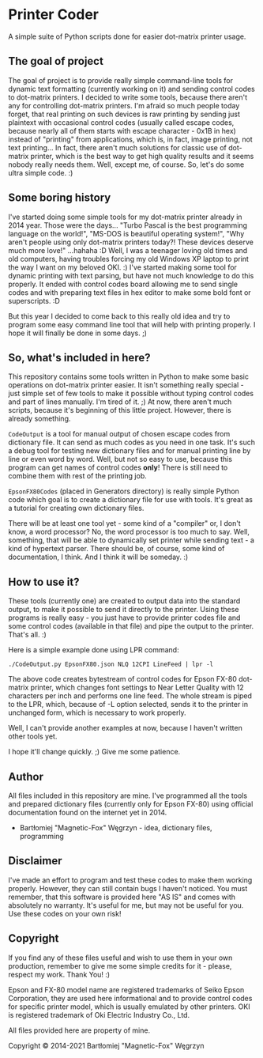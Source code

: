#  Printer Coder

A simple suite of Python scripts done for easier dot-matrix printer usage.

## The goal of project

The goal of project is to provide really simple command-line tools for dynamic text formatting (currently working on it) and sending control codes to dot-matrix printers.
I decided to write some tools, because there aren't any for controlling dot-matrix printers. I'm afraid so much people today forget, that real printing on such devices is raw printing by sending just plaintext with occasional control codes (usually called escape codes, because nearly all of them starts with escape character - 0x1B in hex) instead of "printing" from applications, which is, in fact, image printing, not text printing...
In fact, there aren't much solutions for classic use of dot-matrix printer, which is the best way to get high quality results and it seems nobody really needs them. Well, except me, of course. So, let's do some ultra simple code. :)

## Some boring history

I've started doing some simple tools for my dot-matrix printer already in 2014 year. Those were the days... "Turbo Pascal is the best programming language on the world!", "MS-DOS is beautiful operating system!", "Why aren't people using only dot-matrix printers today?! These devices deserve much more love!" ...hahaha :D
Well, I was a teenager loving old times and old computers, having troubles forcing my old Windows XP laptop to print the way I want on my beloved OKI. :)
I've started making some tool for dynamic printing with text parsing, but have not much knowledge to do this properly.
It ended with control codes board allowing me to send single codes and with preparing text files in hex editor to make some bold font or superscripts. :D

But this year I decided to come back to this really old idea and try to program some easy command line tool that will help with printing properly.
I hope it will finally be done in some days. ;) 

## So, what's included in here?

This repository contains some tools written in Python to make some basic operations on dot-matrix printer easier. It isn't something really special - just simple set of few tools to make it possible without typing control codes and part of lines manually. I'm tired of it. ;)
At now, there aren't much scripts, because it's beginning of this little project. However, there is already something.

`CodeOutput` is a tool for manual output of chosen escape codes from dictionary file. It can send as much codes as you need in one task. It's such a debug tool for testing new dictionary files and for manual printing line by line or even word by word. Well, but not so easy to use, because this program can get names of control codes **only**! There is still need to combine them with rest of the printing job.

`EpsonFX80Codes` (placed in Generators directory) is really simple Python code which goal is to create a dictionary file for use with tools. It's great as a tutorial for creating own dictionary files.

There will be at least one tool yet - some kind of a "compiler" or, I don't know, a word processor? No, the word processor is too much to say. Well, something, that will be able to dynamically set printer while sending text - a kind of hypertext parser.
There should be, of course, some kind of documentation, I think. And I think it will be someday. :)

## How to use it?

These tools (currently one) are created to output data into the standard output, to make it possible to send it directly to the printer.
Using these programs is really easy - you just have to provide printer codes file and some control codes (available in that file) and pipe the output to the printer.
That's all. :)

Here is a simple example done using LPR command:
```
./CodeOutput.py EpsonFX80.json NLQ 12CPI LineFeed | lpr -l
```

The above code creates bytestream of control codes for Epson FX-80 dot-matrix printer, which changes font settings to Near Letter Quality with 12 characters per inch and performs one line feed. The whole stream is piped to the LPR, which, because of -L option selected, sends it to the printer in unchanged form, which is necessary to work properly.

Well, I can't provide another examples at now, because I haven't written other tools yet.

I hope it'll change quickly. ;) Give me some patience.

## Author

All files included in this repository are mine.
I've programmed all the tools and prepared dictionary files (currently only for Epson FX-80) using official documentation found on the internet yet in 2014.

- Bartłomiej "Magnetic-Fox" Węgrzyn - idea, dictionary files, programming

## Disclaimer

I've made an effort to program and test these codes to make them working properly. However, they can still contain bugs I haven't noticed.
You must remember, that this software is provided here "AS IS" and comes with absolutely no warranty. It's useful for me, but may not be useful for you.
Use these codes on your own risk!

## Copyright

If you find any of these files useful and wish to use them in your own production, remember to give me some simple credits for it - please, respect my work. Thank You! :)

Epson and FX-80 model name are registered trademarks of Seiko Epson Corporation, they are used here informational and to provide control codes for specific printer model, which is usually emulated by other printers.
OKI is registered trademark of Oki Electric Industry Co., Ltd.

All files provided here are property of mine.

Copyright © 2014-2021 Bartłomiej "Magnetic-Fox" Węgrzyn
